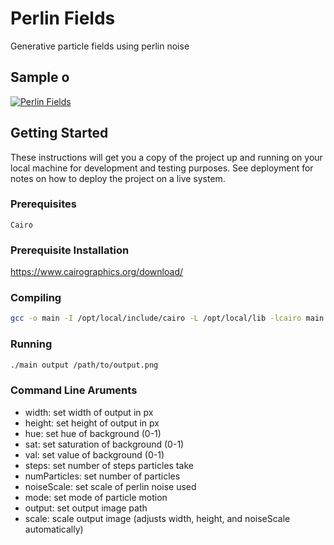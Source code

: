 # Perlin Fields
Generative particle fields using perlin noise

## Sample o
[![Perlin Fields](https://www.flickr.com/photos/137508407@N04/37001342944/in/dateposted-public/)]()


## Getting Started
These instructions will get you a copy of the project up and running on your local machine for development and testing purposes. See deployment for notes on how to deploy the project on a live system.
### Prerequisites
```
Cairo
```
### Prerequisite Installation
https://www.cairographics.org/download/
### Compiling
```bash
gcc -o main -I /opt/local/include/cairo -L /opt/local/lib -lcairo main.c perlin.c particle.c color.c
```
### Running
```bash
./main output /path/to/output.png
```
### Command Line Aruments
- width: set width of output in px
- height: set height of output in px
- hue: set hue of background (0-1)
- sat: set saturation of background (0-1)
- val: set value of background (0-1)
- steps: set number of steps particles take
- numParticles: set number of particles
- noiseScale: set scale of perlin noise used
- mode: set mode of particle motion
- output: set output image path
- scale: scale output image (adjusts width, height, and noiseScale automatically)

